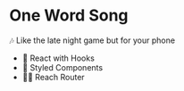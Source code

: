 # One Word Song

🎶 Like the late night game but for your phone

- 🎣 React with Hooks
- 💅 Styled Components
- 🙋‍♀️ Reach Router
